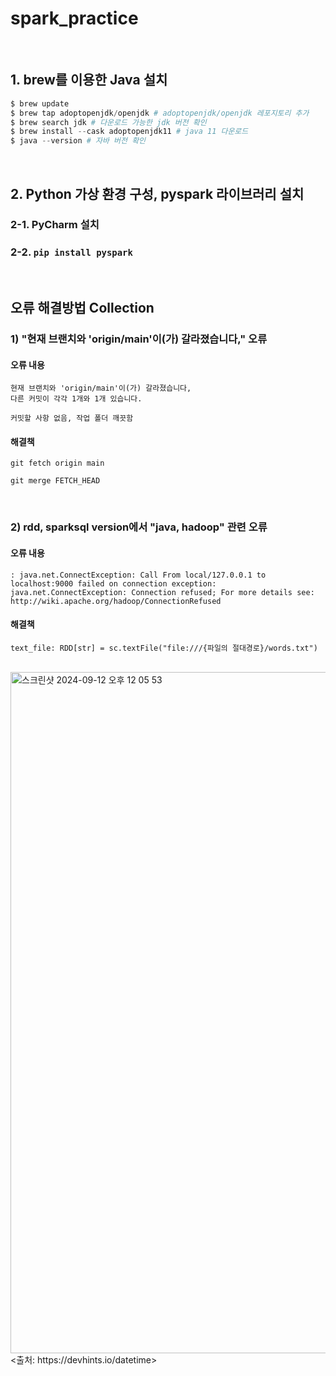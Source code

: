 # spark_practice
<br/>

## 1. brew를 이용한 Java 설치

```python
$ brew update
$ brew tap adoptopenjdk/openjdk # adoptopenjdk/openjdk 레포지토리 추가
$ brew search jdk # 다운로드 가능한 jdk 버전 확인
$ brew install --cask adoptopenjdk11 # java 11 다운로드
$ java --version # 자바 버전 확인
```
<br/>

## 2. Python 가상 환경 구성, pyspark 라이브러리 설치
### 2-1. PyCharm 설치
### 2-2. `pip install pyspark`
<br/>

## 오류 해결방법 Collection
### 1) "현재 브랜치와 'origin/main'이(가) 갈라졌습니다," 오류
#### 오류 내용
```현재 브랜치 main
현재 브랜치와 'origin/main'이(가) 갈라졌습니다,
다른 커밋이 각각 1개와 1개 있습니다.

커밋할 사항 없음, 작업 폴더 깨끗함
```
#### 해결책
```git fetch origin main``` 

```git merge FETCH_HEAD```

<br/>

### 2) rdd, sparksql version에서 "java, hadoop" 관련 오류
#### 오류 내용

```
: java.net.ConnectException: Call From local/127.0.0.1 to localhost:9000 failed on connection exception: java.net.ConnectException: Connection refused; For more details see:  http://wiki.apache.org/hadoop/ConnectionRefused
```

#### 해결책

```# load data
text_file: RDD[str] = sc.textFile("file:///{파일의 절대경로}/words.txt")
``` 

<br/>
<img width="1090" alt="스크린샷 2024-09-12 오후 12 05 53" src="https://github.com/user-attachments/assets/d47d3fc1-d100-499a-ab10-b910e364cb97">
<출처: https://devhints.io/datetime>
